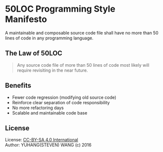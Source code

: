 # 50LOC Programming Style Manifesto
A maintainable and composable source code file shall have no more than 50 lines of code in any programming language.

## The Law of 50LOC
> Any source code file of more than 50 lines of code most likely will require revisiting in the near future.

## Benefits
* Fewer code regression (modifying old source code)
* Reinforce clear separation of code responsibility
* No more refactoring days
* Scalable and maintainable code base

## License
License: [CC-BY-SA 4.0 International](https://creativecommons.org/licenses/by-sa/4.0/)  
Author: YUHANG(STEVEN) WANG (c) 2016
